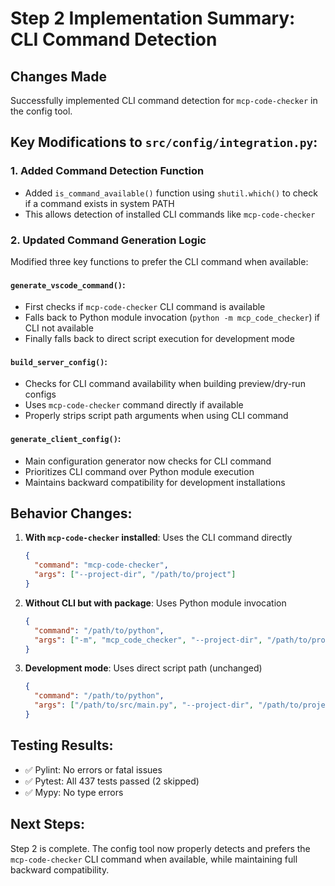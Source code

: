 # Step 2 Implementation Summary: CLI Command Detection

## Changes Made
Successfully implemented CLI command detection for `mcp-code-checker` in the config tool.

## Key Modifications to `src/config/integration.py`:

### 1. Added Command Detection Function
- Added `is_command_available()` function using `shutil.which()` to check if a command exists in system PATH
- This allows detection of installed CLI commands like `mcp-code-checker`

### 2. Updated Command Generation Logic
Modified three key functions to prefer the CLI command when available:

#### `generate_vscode_command()`:
- First checks if `mcp-code-checker` CLI command is available
- Falls back to Python module invocation (`python -m mcp_code_checker`) if CLI not available
- Finally falls back to direct script execution for development mode

#### `build_server_config()`:
- Checks for CLI command availability when building preview/dry-run configs
- Uses `mcp-code-checker` command directly if available
- Properly strips script path arguments when using CLI command

#### `generate_client_config()`:
- Main configuration generator now checks for CLI command
- Prioritizes CLI command over Python module execution
- Maintains backward compatibility for development installations

## Behavior Changes:
1. **With `mcp-code-checker` installed**: Uses the CLI command directly
   ```json
   {
     "command": "mcp-code-checker",
     "args": ["--project-dir", "/path/to/project"]
   }
   ```

2. **Without CLI but with package**: Uses Python module invocation
   ```json
   {
     "command": "/path/to/python",
     "args": ["-m", "mcp_code_checker", "--project-dir", "/path/to/project"]
   }
   ```

3. **Development mode**: Uses direct script path (unchanged)
   ```json
   {
     "command": "/path/to/python",
     "args": ["/path/to/src/main.py", "--project-dir", "/path/to/project"]
   }
   ```

## Testing Results:
- ✅ Pylint: No errors or fatal issues
- ✅ Pytest: All 437 tests passed (2 skipped)
- ✅ Mypy: No type errors

## Next Steps:
Step 2 is complete. The config tool now properly detects and prefers the `mcp-code-checker` CLI command when available, while maintaining full backward compatibility.
